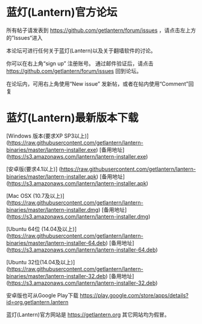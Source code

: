 # 蓝灯(Lantern)官方论坛

所有帖子请发表到 https://github.com/getlantern/forum/issues ，请点击左上方的”Issues“进入

本论坛可进行任何关于蓝灯(Lantern)以及关于翻墙软件的讨论。

你可以在右上角“sign up” 注册账号。 通过邮件验证后，请点击 https://github.com/getlantern/forum/issues 回到论坛。

在论坛内，可用右上角使用“New issue” 发新帖，或者在帖内使用“Comment”回复

# 蓝灯(Lantern)最新版本下载

[Windows 版本(要求XP SP3以上)] (https://raw.githubusercontent.com/getlantern/lantern-binaries/master/lantern-installer.exe) [备用地址] (https://s3.amazonaws.com/lantern/lantern-installer.exe) 

[安卓版(要求4.1以上)] (https://raw.githubusercontent.com/getlantern/lantern-binaries/master/lantern-installer.apk)  [备用地址] (https://s3.amazonaws.com/lantern/lantern-installer.apk) 

[Mac OSX (10.7及以上)] (https://raw.githubusercontent.com/getlantern/lantern-binaries/master/lantern-installer.dmg) [备用地址] (https://s3.amazonaws.com/lantern/lantern-installer.dmg) 

[Ubuntu 64位 (14.04及以上)] (https://raw.githubusercontent.com/getlantern/lantern-binaries/master/lantern-installer-64.deb) [备用地址] (https://s3.amazonaws.com/lantern/lantern-installer-64.deb) 

[Ubuntu 32位(14.04及以上)] (https://raw.githubusercontent.com/getlantern/lantern-binaries/master/lantern-installer-32.deb)  [备用地址] (https://s3.amazonaws.com/lantern/lantern-installer-32.deb) 

安卓版也可从Google Play下载 https://play.google.com/store/apps/details?id=org.getlantern.lantern

蓝灯(Lantern)官方网站是 https://getlantern.org 其它网站均为假冒。
